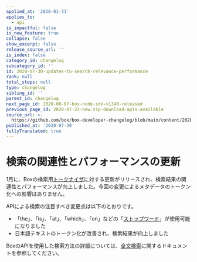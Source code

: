 ```yaml
---
applied_at: '2020-01-31'
applies_to:
  - api
is_impactful: false
is_new_feature: true
collapse: false
show_excerpt: false
release_source_url: ''
is_index: false
category_id: changelog
subcategory_id: ''
id: 2020-07-30-updates-to-search-relevance-performance
rank: null
total_steps: null
type: changelog
sibling_id: ''
parent_id: changelog
next_page_id: 2020-08-07-box-node-sdk-v1340-released
previous_page_id: 2020-07-22-new-zip-download-apis-available
source_url: >-
  https://github.com/box/box-developer-changelog/blob/main/content/2020/07-30-updates-to-search-relevance-performance.md
published_at: '2020-07-30'
fullyTranslated: true
---
```

# 検索の関連性とパフォーマンスの更新

1月に、Boxの検索用[トークナイザ][wiki-tokenizer]に対する更新がリリースされ、検索結果の関連性とパフォーマンスが向上しました。今回の変更によるメタデータのトークン化への影響はありません。

APIによる検索の注目すべき変更点は以下のとおりです。

* 「the」、「is」、「at」、「which」、「on」などの「[ストップワード][wiki-stop-words]」が使用可能になりました
* 日本語テキストのトークン化が改善され、検索結果が向上しました

BoxのAPIを使用した検索方法の詳細については、[全文検索][search_guide]に関するドキュメントを参照してください。

[wiki-stop-words]: https://en.wikipedia.org/wiki/Stop_words

[wiki-tokenizer]: https://en.wikipedia.org/wiki/Lexical_analysis#Tokenization

[search_guide]: g://search
